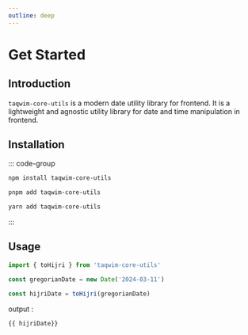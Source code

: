 ```yaml
---
outline: deep
---
```


<script setup>
import { toHijri } from 'taqwim-core-utils';
const gregorianDate = new Date('2024-03-11');

const hijriDate = toHijri(gregorianDate); 
</script>

# Get Started

## Introduction

`taqwim-core-utils` is a modern date utility library for frontend. It is a lightweight and agnostic utility library for date and time manipulation in frontend.

## Installation

::: code-group

```bash [npm]
npm install taqwim-core-utils
```

```bash [pnpm]
pnpm add taqwim-core-utils
```

```bash [yarn]
yarn add taqwim-core-utils
```

:::

## Usage

```js
import { toHijri } from 'taqwim-core-utils'

const gregorianDate = new Date('2024-03-11')

const hijriDate = toHijri(gregorianDate)
```

output :

    {{ hijriDate}}
